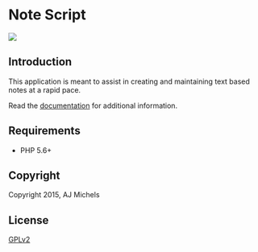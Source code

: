 # Note Script 
[![](https://travis-ci.org/ajmichels/note-script.svg?branch=master)](https://travis-ci.org/ajmichels/note-script)

## Introduction
This application is meant to assist in creating and maintaining text based notes at a rapid pace.

Read the [documentation](http://ajmichels.github.io/note-script/) for additional information.

## Requirements
* PHP 5.6+

## Copyright
Copyright 2015, AJ Michels

## License
[GPLv2](https://www.gnu.org/licenses)
